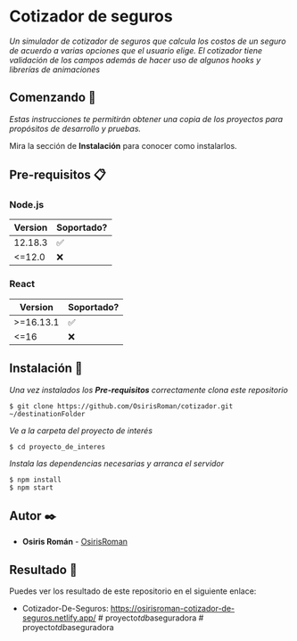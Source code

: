 # Cotizador de seguros

_Un simulador de cotizador de seguros que calcula los costos de un seguro de acuerdo a varias opciones que el usuario elige. El cotizador tiene validación de los campos además de hacer uso de algunos hooks y librerías de animaciones_

## Comenzando 🚀

_Estas instrucciones te permitirán obtener una copia de los proyectos para propósitos de desarrollo y pruebas._

Mira la sección de **Instalación** para conocer como instalarlos.

## Pre-requisitos 📋

### Node.js

| Version | Soportado?         |
| ------- | ------------------ |
| 12.18.3 | :white_check_mark: |
| <=12.0  | :x:                |

### React

| Version   | Soportado?         |
| --------- | ------------------ |
| >=16.13.1 | :white_check_mark: |
| <=16      | :x:                |

## Instalación 🔧

_Una vez instalados los **Pre-requisitos** correctamente clona este repositorio_

```
$ git clone https://github.com/OsirisRoman/cotizador.git ~/destinationFolder
```

_Ve a la carpeta del proyecto de interés_

```
$ cd proyecto_de_interes
```

_Instala las dependencias necesarias y arranca el servidor_

```
$ npm install
$ npm start
```

## Autor ✒️

-   **Osiris Román** - [OsirisRoman](https://github.com/OsirisRoman)

## Resultado :tada:

Puedes ver los resultado de este repositorio en el siguiente enlace:

-   Cotizador-De-Seguros: https://osirisroman-cotizador-de-seguros.netlify.app/
#   p r o y e c t o _ t d b _ a s e g u r a d o r a  
 #   p r o y e c t o _ t d b _ a s e g u r a d o r a  
 